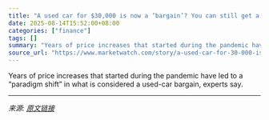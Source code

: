 ```yaml
---
title: "A used car for $30,000 is now a ‘bargain’? You can still get a good one for a lot less."
date: 2025-08-14T15:52:00+08:00
categories: ["finance"]
tags: []
summary: "Years of price increases that started during the pandemic have led to a “paradigm shift” in what is considered a used-car bargain, experts say."
source_url: "https://www.marketwatch.com/story/a-used-car-for-30-000-is-now-a-bargain-how-to-get-a-good-one-for-less-92b011ac?mod=mw_rss_topstories"
---
```


Years of price increases that started during the pandemic have led to a “paradigm shift” in what is considered a used-car bargain, experts say.

---

*来源: [原文链接](https://www.marketwatch.com/story/a-used-car-for-30-000-is-now-a-bargain-how-to-get-a-good-one-for-less-92b011ac?mod=mw_rss_topstories)*
